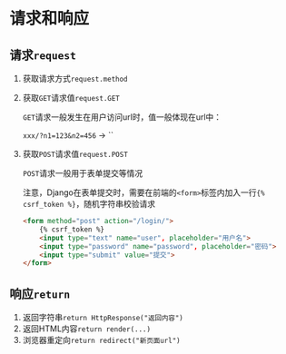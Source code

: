 # 请求和响应

## 请求`request`

1. 获取请求方式`request.method`
2. 获取`GET`请求值`request.GET`

    `GET`请求一般发生在用户访问url时，值一般体现在url中：

    `xxx/?n1=123&n2=456` -> ``

3. 获取`POST`请求值`request.POST`

    `POST`请求一般用于表单提交等情况

    注意，Django在表单提交时，需要在前端的`<form>`标签内加入一行`{% csrf_token %}`，随机字符串校验请求

    ```html
    <form method="post" action="/login/">
        {% csrf_token %}
        <input type="text" name="user", placeholder="用户名">
        <input type="password" name="password", placeholder="密码">
        <input type="submit" value="提交"> 
    </form>
    ```

## 响应`return`

1. 返回字符串`return HttpResponse("返回内容")`
2. 返回HTML内容`return render(...)`
3. 浏览器重定向`return redirect("新页面url")`
